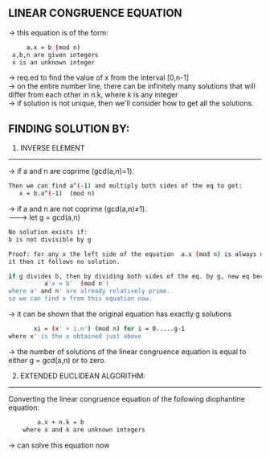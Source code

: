 LINEAR CONGRUENCE EQUATION
--

-> this equation is of the form:
```sh 
     a.x = b (mod n)
 a,b,n are given integers
 x is an unknown integer
```
-> req.ed to find the value of x from the interval [0,n-1]\
-> on the entire number line, there can be infinitely many solutions that will differ from each other in n.k, where k is any integer\
-> if solution is not unique, then we'll consider how to get all the solutions.

FINDING SOLUTION BY:
---

1. INVERSE ELEMENT
---

-> if a and n are coprime (gcd(a,n)=1). 
```sh
Then we can find a^(-1) and multiply both sides of the eq to get:
   x = b.a^(-1)  (mod n)
```
-> if a and n are not coprime (gcd(a,n)≠1). \
---> let g = gcd(a,n)
```sh
No solution exists if:
b is not divisible by g

Proof: for any x the left side of the equation  a.x (mod n) is always divisible by g, while the right-hand side is not divisible by
it then it follows no solution.
```

```sh
if g divides b, then by dividing both sides of the eq. by g, new eq becomes:
          a'x = b'  (mod n')
where a' and n' are already relatively prime.
so we can find x from this equation now.
```

-> it can be shown that the original equation has exactly g solutions
```sh
       xi = (x' + i.n') (mod n) for i = 0.....g-1
where x' is the x obtained just above
```
-> the number of solutions of the linear congruence equation is equal to either g = gcd(a,n) or to zero.

2. EXTENDED EUCLIDEAN ALGORITHM:
---

Converting the linear congruence equation of the following diophantine equation:
```sh
        a.x + n.k = b
    where x and k are unknown integers
```
-> can solve this equation now
